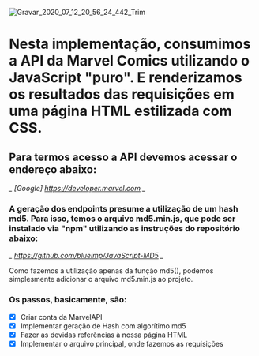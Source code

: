![Gravar_2020_07_12_20_56_24_442_Trim](https://user-images.githubusercontent.com/54685310/87312545-16ff0780-c4f7-11ea-84e3-13ed1f332c8b.gif)



# Nesta implementação, consumimos a API da Marvel Comics utilizando o JavaScript "puro". E renderizamos os resultados das requisições em uma página HTML estilizada com CSS.
## Para termos acesso a API devemos acessar o endereço abaixo: 
*_ [Google] https://developer.marvel.com _*

### A geração dos endpoints presume a utilização de um hash md5. Para isso, temos o arquivo md5.min.js, que pode ser instalado via "npm" utilizando as instruções do repositório abaixo: 
*_ https://github.com/blueimp/JavaScript-MD5 _*

Como fazemos a utilização apenas da função md5(), podemos simplesmente adicionar o arquivo md5.min.js ao projeto.

### Os passos, basicamente, são:
- [x] Criar conta da MarvelAPI
- [x] Implementar geração de Hash com algorítimo md5
- [x] Fazer as devidas referências à nossa página HTML
- [x] Implementar o arquivo principal, onde fazemos as requisições
